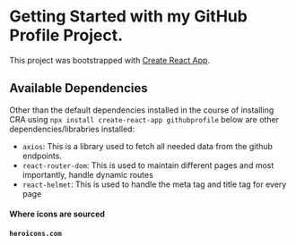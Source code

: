 # Getting Started with my GitHub Profile Project.

This project was bootstrapped with [Create React App](https://github.com/facebook/create-react-app).

## Available Dependencies

Other than the default dependencies installed in the course of installing CRA using `npx install create-react-app githubprofile` below are other dependencies/librabries installed:

- `axios`: This is a library used to fetch all needed data from the github endpoints.
- `react-router-dom`: This is used to maintain different pages and most importantly, handle dynamic routes
- `react-helmet`: This is used to handle the meta tag and title tag for every page

#### Where icons are sourced

#### `heroicons.com`
